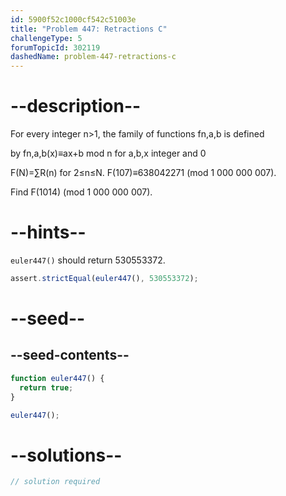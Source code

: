 ```yaml
---
id: 5900f52c1000cf542c51003e
title: "Problem 447: Retractions C"
challengeType: 5
forumTopicId: 302119
dashedName: problem-447-retractions-c
---
```


# --description--

For every integer n>1, the family of functions fn,a,b is defined

by fn,a,b(x)≡ax+b mod n for a,b,x integer and 0

F(N)=∑R(n) for 2≤n≤N. F(107)≡638042271 (mod 1 000 000 007).

Find F(1014) (mod 1 000 000 007).

# --hints--

`euler447()` should return 530553372.

```js
assert.strictEqual(euler447(), 530553372);
```

# --seed--

## --seed-contents--

```js
function euler447() {
  return true;
}

euler447();
```

# --solutions--

```js
// solution required
```
